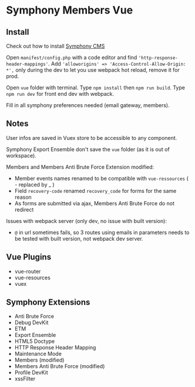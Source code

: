 # Symphony Members Vue

Install
---

Check out how to install [Symphony CMS](https://github.com/symphonycms/symphony-2)

Open `manifest/config.php` with a code editor and find `'http-response-header-mappings'`. Add `'alloworigins' => 'Access-Control-Allow-Origin: *',` only during the dev to let you use webpack hot reload, remove it for prod.

Open `vue` folder with terminal. Type `npm install` then `npm run build`. Type `npm run dev` for front end dev with webpack.

Fill in all symphony preferences needed (email gateway, members).


Notes
---

User infos are saved in Vuex store to be accessible to any component.

Symphony Export Ensemble don't save the `vue` folder (as it is out of workspace).

Members and Members Anti Brute Force Extension modified:

- Member events names renamed to be compatible with `vue-ressources` ( - replaced by _ )
- Field `recovery-code` renamed `recovery_code` for forms for the same reason
- As forms are submitted via ajax, Members Anti Brute Force do not redirect

Issues with webpack server (only dev, no issue with built version):

- `@` in url sometimes fails, so 3 routes using emails in parameters needs to be tested with built version, not webpack dev server.


Vue Plugins
---
- vue-router
- vue-resources
- vuex


Symphony Extensions
---
- Anti Brute Force
- Debug DevKit
- ETM
- Export Ensemble
- HTML5 Doctype
- HTTP Response Header Mapping
- Maintenance Mode
- Members (modified)
- Members Anti Brute Force (modified)
- Profile DevKit
- xssFilter
